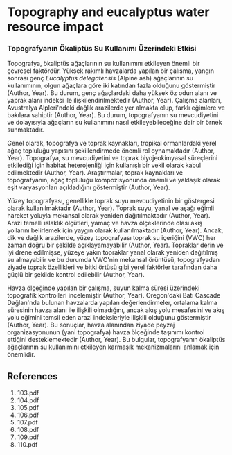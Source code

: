 # Topography and eucalyptus water resource impact

### Topografyanın Ökaliptüs Su Kullanımı Üzerindeki Etkisi

Topografya, ökaliptüs ağaçlarının su kullanımını etkileyen önemli bir çevresel faktördür. Yüksek rakımlı havzalarda yapılan bir çalışma, yangın sonrası genç *Eucalyptus delegatensis* (Alpine ash) ağaçlarının su kullanımının, olgun ağaçlara göre iki katından fazla olduğunu göstermiştir (Author, Year). Bu durum, genç ağaçlardaki daha yüksek öz odun alanı ve yaprak alanı indeksi ile ilişkilendirilmektedir (Author, Year). Çalışma alanları, Avustralya Alpleri'ndeki dağlık arazilerde yer almakta olup, farklı eğimlere ve bakılara sahiptir (Author, Year). Bu durum, topografyanın su mevcudiyetini ve dolayısıyla ağaçların su kullanımını nasıl etkileyebileceğine dair bir örnek sunmaktadır.

Genel olarak, topografya ve toprak kaynakları, tropikal ormanlardaki yerel ağaç topluluğu yapısını şekillendirmede önemli rol oynamaktadır (Author, Year). Topografya, su mevcudiyetini ve toprak biyojeokimyasal süreçlerini etkilediği için habitat heterojenliği için kullanışlı bir vekil olarak kabul edilmektedir (Author, Year). Araştırmalar, toprak kaynakları ve topografyanın, ağaç topluluğu kompozisyonunda önemli ve yaklaşık olarak eşit varyasyonları açıkladığını göstermiştir (Author, Year).

Yüzey topografyası, genellikle toprak suyu mevcudiyetinin bir göstergesi olarak kullanılmaktadır (Author, Year). Toprak suyu, yanal ve aşağı eğimli hareket yoluyla mekansal olarak yeniden dağıtılmaktadır (Author, Year). Arazi temelli ıslaklık ölçütleri, yamaç ve havza ölçeklerinde olası akış yollarını belirlemek için yaygın olarak kullanılmaktadır (Author, Year). Ancak, dik ve dağlık arazilerde, yüzey topografyası toprak su içeriğini (VWC) her zaman doğru bir şekilde açıklayamayabilir (Author, Year). Topraklar derin ve iyi drene edilmişse, yüzeye yakın topraklar yanal olarak yeniden dağıtılmış su almayabilir ve bu durumda VWC'nin mekansal örüntüsü, topografyadan ziyade toprak özellikleri ve bitki örtüsü gibi yerel faktörler tarafından daha güçlü bir şekilde kontrol edilebilir (Author, Year).

Havza ölçeğinde yapılan bir çalışma, suyun kalma süresi üzerindeki topografik kontrolleri incelemiştir (Author, Year). Oregon'daki Batı Cascade Dağları'nda bulunan havzalarda yapılan değerlendirmeler, ortalama kalma süresinin havza alanı ile ilişkili olmadığını, ancak akış yolu mesafesini ve akış yolu eğimini temsil eden arazi indeksleriyle ilişkili olduğunu göstermiştir (Author, Year). Bu sonuçlar, havza alanından ziyade peyzaj organizasyonunun (yani topografya) havza ölçeğinde taşınımı kontrol ettiğini desteklemektedir (Author, Year). Bu bulgular, topografyanın ökaliptüs ağaçlarının su kullanımını etkileyen karmaşık mekanizmalarını anlamak için önemlidir.


## References

1. 103.pdf
2. 104.pdf
3. 105.pdf
4. 106.pdf
5. 107.pdf
6. 108.pdf
7. 109.pdf
8. 110.pdf
